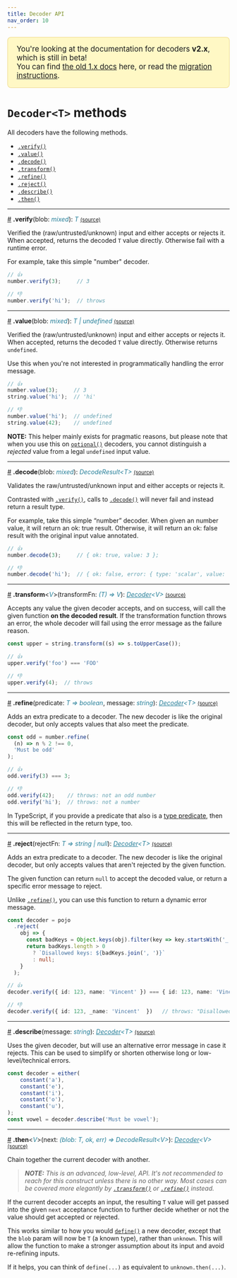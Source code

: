 ```yaml
---
title: Decoder API
nav_order: 10
---
```


<div style="margin: 0 0 30px 0; padding: 0px 20px; background: #fff8c5; border: 1px solid rgba(212,167,44,0.4); border-radius: 8px; font-size: 1.2em;">
  <p>You're looking at the documentation for decoders <b>v2.x</b>, which is still in beta!<br />
    You can find <a href="https://github.com/nvie/decoders/tree/v1.25.5#readme">the old 1.x docs</a> here, or read the
    <a href="https://github.com/nvie/decoders/blob/main/MIGRATING-v2.md">migration instructions</a>.
  </p>
</div>

<!--[[[cog
import cog
import html
import re
import textwrap
from _data import DECODERS, DECODERS_BY_SECTION, DECODER_METHODS
from _lib import (
  format_type,
  linkify,
  methodref,
  reindent,
  safe,
  source_link,
)
]]]-->
<!--[[[end]]] (checksum: d41d8cd98f00b204e9800998ecf8427e) -->

# `Decoder<T>` methods

All decoders have the following methods.

<!-- prettier-ignore-start -->
<!--[[[cog
for name in DECODER_METHODS:
  cog.outl(f'- {methodref(name)}')
]]]-->
- [`.verify()`](/Decoder.html#verify)
- [`.value()`](/Decoder.html#value)
- [`.decode()`](/Decoder.html#decode)
- [`.transform()`](/Decoder.html#transform)
- [`.refine()`](/Decoder.html#refine)
- [`.reject()`](/Decoder.html#reject)
- [`.describe()`](/Decoder.html#describe)
- [`.then()`](/Decoder.html#then)
<!--[[[end]]] (checksum: 6a2e8a4534ef2323c6a0c62eac2fed90) -->

<!--[[[cog
for (name, info) in DECODER_METHODS.items():
  name = safe(name)
  params = '' if not info['params'] else '(' + ', '.join([f'{safe(pname)}: {format_type(ptype)}' for (pname, ptype) in info['params']]) + ')'
  type_params = '' if not info.get('type_params') else safe('<') + ', '.join([format_type(ptype) for ptype in info['type_params']]) + safe('>')
  return_type = format_type(info['return_type'])
  markdown = linkify(reindent(info['markdown'], prefix='    '))
  cog.outl(f"""
    ---

    <a name="{name}" href="#{name}">#</a>
    **.{name}**{type_params}{params}: {return_type} {source_link(name)}<br />

    {markdown}
  """, dedent=True, trimblanklines=True)
]]]-->
---

<a name="verify" href="#verify">#</a>
**.verify**(blob: <i style="color: #267f99">mixed</i>): <i style="color: #267f99">T</i> [<small>(source)</small>](https://github.com/nvie/decoders/tree/main/src/Decoder.js#L87-L113 'Source')<br />

Verified the (raw/untrusted/unknown) input and either accepts or rejects it. When accepted, returns the decoded `T` value directly. Otherwise fail with a runtime error.

For example, take this simple "number" decoder.

```typescript
// 👍
number.verify(3);     // 3

// 👎
number.verify('hi');  // throws
```

---

<a name="value" href="#value">#</a>
**.value**(blob: <i style="color: #267f99">mixed</i>): <i style="color: #267f99">T | undefined</i> [<small>(source)</small>](https://github.com/nvie/decoders/tree/main/src/Decoder.js#L115-L125 'Source')<br />

Verified the (raw/untrusted/unknown) input and either accepts or rejects it. When accepted, returns the decoded `T` value directly. Otherwise returns ``undefined``.

Use this when you're not interested in programmatically handling the error message.

```typescript
// 👍
number.value(3);     // 3
string.value('hi');  // 'hi'

// 👎
number.value('hi');  // undefined
string.value(42);    // undefined
```

**NOTE:** This helper mainly exists for pragmatic reasons, but please note that when you use this on [`optional()`](/api.html#optional) decoders, you cannot distinguish a _rejected_ value from a legal ``undefined`` input value.

---

<a name="decode" href="#decode">#</a>
**.decode**(blob: <i style="color: #267f99">mixed</i>): <i style="color: #267f99">DecodeResult&lt;T&gt;</i> [<small>(source)</small>](https://github.com/nvie/decoders/tree/main/src/Decoder.js#L74-L85 'Source')<br />

Validates the raw/untrusted/unknown input and either accepts or rejects it.

Contrasted with [`.verify()`](/Decoder.html#verify), calls to [`.decode()`](/Decoder.html#decode) will never fail and instead return a result type.

For example, take this simple “number” decoder. When given an number value, it will return an ok: true result. Otherwise, it will return an ok: false result with the original input value annotated.

```typescript
// 👍
number.decode(3);     // { ok: true, value: 3 };

// 👎
number.decode('hi');  // { ok: false, error: { type: 'scalar', value: 'hi', text: 'Must be number' } }
```

---

<a name="transform" href="#transform">#</a>
**.transform**&lt;<i style="color: #267f99">V</i>&gt;(transformFn: <i style="color: #267f99">(T) =&gt; V</i>): <i style="color: #267f99"><a href="/Decoder.html" style="color: inherit">Decoder</a>&lt;V&gt;</i> [<small>(source)</small>](https://github.com/nvie/decoders/tree/main/src/Decoder.js#L127-L135 'Source')<br />

Accepts any value the given decoder accepts, and on success, will call the given function **on the decoded result**. If the transformation function throws an error, the whole decoder will fail using the error message as the failure reason.

```typescript
const upper = string.transform((s) => s.toUpperCase());

// 👍
upper.verify('foo') === 'FOO'

// 👎
upper.verify(4);  // throws
```

---

<a name="refine" href="#refine">#</a>
**.refine**(predicate: <i style="color: #267f99">T =&gt; boolean</i>, message: <i style="color: #267f99">string</i>): <i style="color: #267f99"><a href="/Decoder.html" style="color: inherit">Decoder</a>&lt;T&gt;</i> [<small>(source)</small>](https://github.com/nvie/decoders/tree/main/src/Decoder.js#L137-L150 'Source')<br />

Adds an extra predicate to a decoder. The new decoder is like the original decoder, but only accepts values that also meet the predicate.

```typescript
const odd = number.refine(
  (n) => n % 2 !== 0,
  'Must be odd'
);

// 👍
odd.verify(3) === 3;

// 👎
odd.verify(42);    // throws: not an odd number
odd.verify('hi');  // throws: not a number
```

In TypeScript, if you provide a predicate that also is a [type predicate](https://www.typescriptlang.org/docs/handbook/2/narrowing.html#using-type-predicates), then this will be reflected in the return type, too.

---

<a name="reject" href="#reject">#</a>
**.reject**(rejectFn: <i style="color: #267f99">T =&gt; string | null</i>): <i style="color: #267f99"><a href="/Decoder.html" style="color: inherit">Decoder</a>&lt;T&gt;</i> [<small>(source)</small>](https://github.com/nvie/decoders/tree/main/src/Decoder.js#L178-L196 'Source')<br />

Adds an extra predicate to a decoder. The new decoder is like the original decoder, but only accepts values that aren't rejected by the given function.

The given function can return `null` to accept the decoded value, or return a specific error message to reject.

Unlike [`.refine()`](/Decoder.html#refine), you can use this function to return a dynamic error message.

```typescript
const decoder = pojo
  .reject(
    obj => {
      const badKeys = Object.keys(obj).filter(key => key.startsWith('_'));
      return badKeys.length > 0
        ? `Disallowed keys: ${badKeys.join(', ')}`
        : null;
    }
  );

// 👍
decoder.verify({ id: 123, name: 'Vincent' }) === { id: 123, name: 'Vincent' };

// 👎
decoder.verify({ id: 123, _name: 'Vincent'  })   // throws: "Disallowed keys: _name"
```

---

<a name="describe" href="#describe">#</a>
**.describe**(message: <i style="color: #267f99">string</i>): <i style="color: #267f99"><a href="/Decoder.html" style="color: inherit">Decoder</a>&lt;T&gt;</i> [<small>(source)</small>](https://github.com/nvie/decoders/tree/main/src/Decoder.js#L198-L215 'Source')<br />

Uses the given decoder, but will use an alternative error message in case it rejects. This can be used to simplify or shorten otherwise long or low-level/technical errors.

```typescript
const decoder = either(
    constant('a'),
    constant('e'),
    constant('i'),
    constant('o'),
    constant('u'),
);
const vowel = decoder.describe('Must be vowel');
```

---

<a name="then" href="#then">#</a>
**.then**&lt;<i style="color: #267f99">V</i>&gt;(next: <i style="color: #267f99">(blob: T, ok, err) =&gt; DecodeResult&lt;V&gt;</i>): <i style="color: #267f99"><a href="/Decoder.html" style="color: inherit">Decoder</a>&lt;V&gt;</i> [<small>(source)</small>](https://github.com/nvie/decoders/tree/main/src/Decoder.js#L152-L176 'Source')<br />

Chain together the current decoder with another.

> _**NOTE:** This is an advanced, low-level, API. It's not recommended to reach for this construct unless there is no other way. Most cases can be covered more elegantly by [`.transform()`](/Decoder.html#transform) or [`.refine()`](/Decoder.html#refine) instead._

If the current decoder accepts an input, the resulting ``T`` value will get passed into the given ``next`` acceptance function to further decide whether or not the value should get accepted or rejected.

This works similar to how you would [`define()`](/api.html#define) a new decoder, except that the ``blob`` param will now be ``T`` (a known type), rather than ``unknown``. This will allow the function to make a stronger assumption about its input and avoid re-refining inputs.

If it helps, you can think of `define(...)` as equivalent to `unknown.then(...)`.

<!--[[[end]]] (checksum: 169d082bf86e82b71e034c4f3ba2bdf4) -->
<!-- prettier-ignore-end -->
